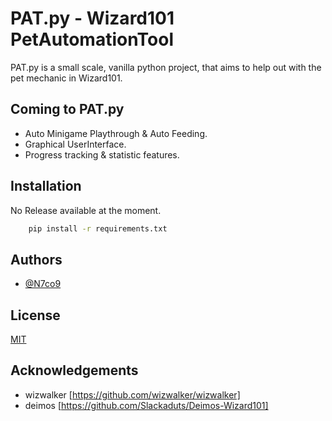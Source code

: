 
# PAT.py - Wizard101 PetAutomationTool 

PAT.py is a small scale, vanilla python project, that aims to help out with the pet mechanic in Wizard101. 



## Coming to PAT.py

- Auto Minigame Playthrough & Auto Feeding.
- Graphical UserInterface.
- Progress tracking & statistic features.


## Installation

No Release available at the moment.
```bash
    pip install -r requirements.txt

```
    
## Authors

- [@N7co9](https://github.com/N7co9)


## License

[MIT](https://choosealicense.com/licenses/mit/)


## Acknowledgements

- wizwalker [https://github.com/wizwalker/wizwalker]
- deimos [https://github.com/Slackaduts/Deimos-Wizard101]
